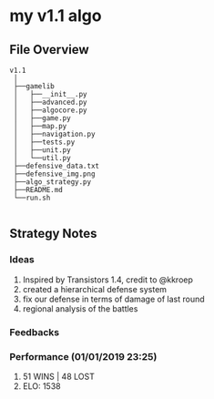 # my v1.1 algo

## File Overview

```
v1.1
 │
 ├──gamelib
 │   ├──__init__.py
 │   ├──advanced.py
 │   ├──algocore.py
 │   ├──game.py
 │   ├──map.py
 │   ├──navigation.py
 │   ├──tests.py
 │   ├──unit.py
 │   └──util.py
 ├──defensive_data.txt
 ├──defensive_img.png
 ├──algo_strategy.py
 ├──README.md
 └──run.sh
 
```

## Strategy Notes
### Ideas
1. Inspired by Transistors 1.4, credit to @kkroep
2. created a hierarchical defense system
3. fix our defense in terms of damage of last round
4. regional analysis of the battles

### Feedbacks


### Performance (01/01/2019 23:25)
1. 51 WINS | 48 LOST
2. ELO: 1538


